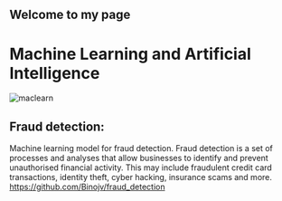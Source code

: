 ## Welcome to my page

# Machine Learning and Artificial Intelligence

![maclearn](https://user-images.githubusercontent.com/98651832/151851626-1ea4eae8-2d8e-490b-976b-8dcd86aa8e68.jpeg)

## Fraud detection:
Machine learning model for fraud detection. Fraud detection is a set of processes and analyses that allow businesses to identify and prevent unauthorised financial activity. This may include fraudulent credit card transactions, identity theft, cyber hacking, insurance scams and more. https://github.com/Binojv/fraud_detection
